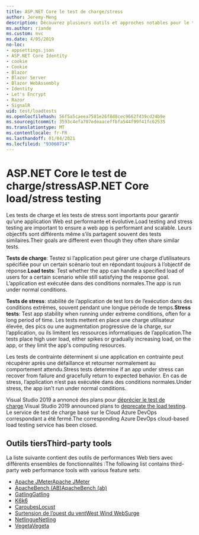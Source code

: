 ```yaml
---
title: ASP.NET Core le test de charge/stress
author: Jeremy-Meng
description: Découvrez plusieurs outils et approches notables pour le test de charge et les tests de stress ASP.NET Core les applications.
ms.author: riande
ms.custom: mvc
ms.date: 4/05/2019
no-loc:
- appsettings.json
- ASP.NET Core Identity
- cookie
- Cookie
- Blazor
- Blazor Server
- Blazor WebAssembly
- Identity
- Let's Encrypt
- Razor
- SignalR
uid: test/loadtests
ms.openlocfilehash: 56f5a5caeea7581e26f8d8cec9662f439cd24b9e
ms.sourcegitcommit: 3593c4efa707edeaaceffbfa544f99f41fc62535
ms.translationtype: MT
ms.contentlocale: fr-FR
ms.lasthandoff: 01/04/2021
ms.locfileid: "93060714"
---
```

# <a name="aspnet-core-loadstress-testing"></a><span data-ttu-id="f0e2c-103">ASP.NET Core le test de charge/stress</span><span class="sxs-lookup"><span data-stu-id="f0e2c-103">ASP.NET Core load/stress testing</span></span>

<span data-ttu-id="f0e2c-104">Les tests de charge et les tests de stress sont importants pour garantir qu’une application Web est performante et évolutive.</span><span class="sxs-lookup"><span data-stu-id="f0e2c-104">Load testing and stress testing are important to ensure a web app is performant and scalable.</span></span> <span data-ttu-id="f0e2c-105">Leurs objectifs sont différents même s’ils partagent souvent des tests similaires.</span><span class="sxs-lookup"><span data-stu-id="f0e2c-105">Their goals are different even though they often share similar tests.</span></span>

<span data-ttu-id="f0e2c-106">**Tests de charge**: Testez si l’application peut gérer une charge d’utilisateurs spécifiée pour un certain scénario tout en répondant toujours à l’objectif de réponse.</span><span class="sxs-lookup"><span data-stu-id="f0e2c-106">**Load tests**: Test whether the app can handle a specified load of users for a certain scenario while still satisfying the response goal.</span></span> <span data-ttu-id="f0e2c-107">L’application est exécutée dans des conditions normales.</span><span class="sxs-lookup"><span data-stu-id="f0e2c-107">The app is run under normal conditions.</span></span>

<span data-ttu-id="f0e2c-108">**Tests de stress**: stabilité de l’application de test lors de l’exécution dans des conditions extrêmes, souvent pendant une longue période de temps.</span><span class="sxs-lookup"><span data-stu-id="f0e2c-108">**Stress tests**: Test app stability when running under extreme conditions, often for a long period of time.</span></span> <span data-ttu-id="f0e2c-109">Les tests mettent en place une charge utilisateur élevée, des pics ou une augmentation progressive de la charge, sur l’application, ou ils limitent les ressources informatiques de l’application.</span><span class="sxs-lookup"><span data-stu-id="f0e2c-109">The tests place high user load, either spikes or gradually increasing load, on the app, or they limit the app's computing resources.</span></span>

<span data-ttu-id="f0e2c-110">Les tests de contrainte déterminent si une application en contrainte peut récupérer après une défaillance et retourner normalement au comportement attendu.</span><span class="sxs-lookup"><span data-stu-id="f0e2c-110">Stress tests determine if an app under stress can recover from failure and gracefully return to expected behavior.</span></span> <span data-ttu-id="f0e2c-111">En cas de stress, l’application n’est pas exécutée dans des conditions normales.</span><span class="sxs-lookup"><span data-stu-id="f0e2c-111">Under stress, the app isn't run under normal conditions.</span></span>

<span data-ttu-id="f0e2c-112">Visual Studio 2019 a annoncé des plans pour [déprécier le test de charge](https://devblogs.microsoft.com/devops/cloud-based-load-testing-service-eol/).</span><span class="sxs-lookup"><span data-stu-id="f0e2c-112">Visual Studio 2019 announced plans to [deprecate the load testing](https://devblogs.microsoft.com/devops/cloud-based-load-testing-service-eol/).</span></span> <span data-ttu-id="f0e2c-113">Le service de test de charge basé sur le Cloud Azure DevOps correspondant a été fermé.</span><span class="sxs-lookup"><span data-stu-id="f0e2c-113">The corresponding Azure DevOps cloud-based load testing service has been closed.</span></span>

## <a name="third-party-tools"></a><span data-ttu-id="f0e2c-114">Outils tiers</span><span class="sxs-lookup"><span data-stu-id="f0e2c-114">Third-party tools</span></span>

<span data-ttu-id="f0e2c-115">La liste suivante contient des outils de performances Web tiers avec différents ensembles de fonctionnalités :</span><span class="sxs-lookup"><span data-stu-id="f0e2c-115">The following list contains third-party web performance tools with various feature sets:</span></span>

* [<span data-ttu-id="f0e2c-116">Apache JMeter</span><span class="sxs-lookup"><span data-stu-id="f0e2c-116">Apache JMeter</span></span>](https://jmeter.apache.org/)
* [<span data-ttu-id="f0e2c-117">ApacheBench (AB)</span><span class="sxs-lookup"><span data-stu-id="f0e2c-117">ApacheBench (ab)</span></span>](https://httpd.apache.org/docs/2.4/programs/ab.html)
* [<span data-ttu-id="f0e2c-118">Gatling</span><span class="sxs-lookup"><span data-stu-id="f0e2c-118">Gatling</span></span>](https://gatling.io/)
* [<span data-ttu-id="f0e2c-119">K6</span><span class="sxs-lookup"><span data-stu-id="f0e2c-119">k6</span></span>](https://k6.io)
* [<span data-ttu-id="f0e2c-120">Caroubes</span><span class="sxs-lookup"><span data-stu-id="f0e2c-120">Locust</span></span>](https://locust.io/)
* [<span data-ttu-id="f0e2c-121">Surtension de l’ouest du vent</span><span class="sxs-lookup"><span data-stu-id="f0e2c-121">West Wind WebSurge</span></span>](https://websurge.west-wind.com/)
* [<span data-ttu-id="f0e2c-122">Netlingue</span><span class="sxs-lookup"><span data-stu-id="f0e2c-122">Netling</span></span>](https://github.com/hallatore/Netling)
* [<span data-ttu-id="f0e2c-123">Vegeta</span><span class="sxs-lookup"><span data-stu-id="f0e2c-123">Vegeta</span></span>](https://github.com/tsenart/vegeta)